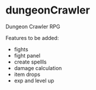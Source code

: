 # dungeonCrawler
Dungeon Crawler RPG 

Features to be added:
- fights
- fight panel
- create spellls
- damage calculation
- item drops
- exp and level up
